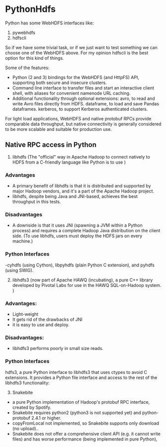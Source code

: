 # PythonHdfs

Python has some WebHDFS interfaces like:

1. pywebhdfs
2. hdfscli

So if we have some trivial task, or if we just want to test something we can choose one of the WebHDFS above. For my opinion hdfscli is the best option for this kind of things. 

Some of the features:

* Python (2 and 3) bindings for the WebHDFS (and HttpFS) API, supporting both secure and insecure clusters.
* Command line interface to transfer files and start an interactive client shell, with aliases for convenient namenode URL caching.
* Additional functionality through optional extensions: avro, to read and write Avro files directly from HDFS. dataframe, to load and save Pandas dataframes. kerberos, to support Kerberos authenticated clusters.

For light load applications, WebHDFS and native protobuf RPCs provide comparable data throughput, but native connectivity is generally considered to be more scalable and suitable for production use.

## Native RPC access in Python

1. libhdfs (The "official" way in Apache Hadoop to connect natively to HDFS from a C-friendly language like Python is to use )

### Advantages
* A primary benefit of libhdfs is that it is distributed and supported by major Hadoop vendors, and it's a part of the Apache Hadoop project.
* libhdfs, despite being Java and JNI-based, achieves the best throughput in this tests.

### Disadvantages
* A downside is that it uses JNI (spawning a JVM within a Python process) and requires a complete Hadoop Java distribution on the client side. (To use libhdfs, users must deploy the HDFS jars on every machine.)

### Python Interfaces
-cyhdfs (using Cython), libpyhdfs (plain Python C extension), and pyhdfs (using SWIG).


2. libhdfs3 (now part of Apache HAWQ (incubating), a pure C++ library developed by Pivotal Labs for use in the HAWQ SQL-on-Hadoop system. )

### Advantages:
* Light-weight
* It gets rid of the drawbacks of JNI
* it is easy to use and deploy.

### Disadvantages:
* libhdfs3 performs poorly in small size reads.

### Python Interfaces
hdfs3, a pure Python interface to libhdfs3 that uses ctypes to avoid C extensions. It provides a Python file interface and access to the rest of the libhdfs3 functionality:

3. Snakebite
* a pure Python implementation of Hadoop's protobuf RPC interface, created by Spotify.
* Snakebite requires python2 (python3 is not supported yet) and python-protobuf 2.4.1 or higher.
* copyFromLocal not implemented, so Snakebite supports only download (no upload)..
* Snakebite does not offer a comprehensive client API (e.g. it cannot write files) and has worse performance (being implemented in pure Python), 
